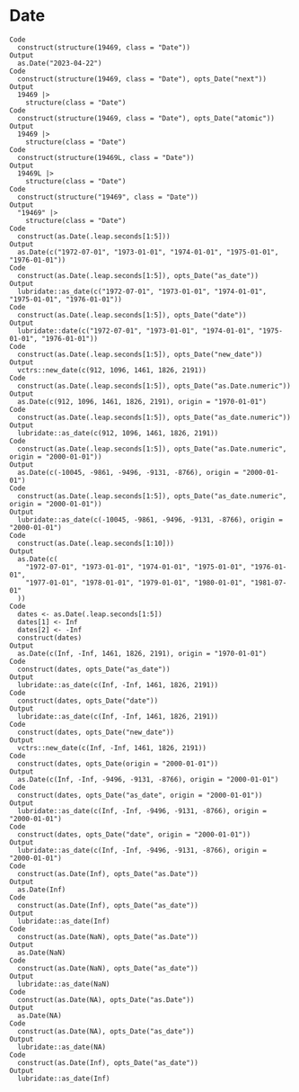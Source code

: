 # Date

    Code
      construct(structure(19469, class = "Date"))
    Output
      as.Date("2023-04-22")
    Code
      construct(structure(19469, class = "Date"), opts_Date("next"))
    Output
      19469 |>
        structure(class = "Date")
    Code
      construct(structure(19469, class = "Date"), opts_Date("atomic"))
    Output
      19469 |>
        structure(class = "Date")
    Code
      construct(structure(19469L, class = "Date"))
    Output
      19469L |>
        structure(class = "Date")
    Code
      construct(structure("19469", class = "Date"))
    Output
      "19469" |>
        structure(class = "Date")
    Code
      construct(as.Date(.leap.seconds[1:5]))
    Output
      as.Date(c("1972-07-01", "1973-01-01", "1974-01-01", "1975-01-01", "1976-01-01"))
    Code
      construct(as.Date(.leap.seconds[1:5]), opts_Date("as_date"))
    Output
      lubridate::as_date(c("1972-07-01", "1973-01-01", "1974-01-01", "1975-01-01", "1976-01-01"))
    Code
      construct(as.Date(.leap.seconds[1:5]), opts_Date("date"))
    Output
      lubridate::date(c("1972-07-01", "1973-01-01", "1974-01-01", "1975-01-01", "1976-01-01"))
    Code
      construct(as.Date(.leap.seconds[1:5]), opts_Date("new_date"))
    Output
      vctrs::new_date(c(912, 1096, 1461, 1826, 2191))
    Code
      construct(as.Date(.leap.seconds[1:5]), opts_Date("as.Date.numeric"))
    Output
      as.Date(c(912, 1096, 1461, 1826, 2191), origin = "1970-01-01")
    Code
      construct(as.Date(.leap.seconds[1:5]), opts_Date("as_date.numeric"))
    Output
      lubridate::as_date(c(912, 1096, 1461, 1826, 2191))
    Code
      construct(as.Date(.leap.seconds[1:5]), opts_Date("as.Date.numeric", origin = "2000-01-01"))
    Output
      as.Date(c(-10045, -9861, -9496, -9131, -8766), origin = "2000-01-01")
    Code
      construct(as.Date(.leap.seconds[1:5]), opts_Date("as_date.numeric", origin = "2000-01-01"))
    Output
      lubridate::as_date(c(-10045, -9861, -9496, -9131, -8766), origin = "2000-01-01")
    Code
      construct(as.Date(.leap.seconds[1:10]))
    Output
      as.Date(c(
        "1972-07-01", "1973-01-01", "1974-01-01", "1975-01-01", "1976-01-01",
        "1977-01-01", "1978-01-01", "1979-01-01", "1980-01-01", "1981-07-01"
      ))
    Code
      dates <- as.Date(.leap.seconds[1:5])
      dates[1] <- Inf
      dates[2] <- -Inf
      construct(dates)
    Output
      as.Date(c(Inf, -Inf, 1461, 1826, 2191), origin = "1970-01-01")
    Code
      construct(dates, opts_Date("as_date"))
    Output
      lubridate::as_date(c(Inf, -Inf, 1461, 1826, 2191))
    Code
      construct(dates, opts_Date("date"))
    Output
      lubridate::as_date(c(Inf, -Inf, 1461, 1826, 2191))
    Code
      construct(dates, opts_Date("new_date"))
    Output
      vctrs::new_date(c(Inf, -Inf, 1461, 1826, 2191))
    Code
      construct(dates, opts_Date(origin = "2000-01-01"))
    Output
      as.Date(c(Inf, -Inf, -9496, -9131, -8766), origin = "2000-01-01")
    Code
      construct(dates, opts_Date("as_date", origin = "2000-01-01"))
    Output
      lubridate::as_date(c(Inf, -Inf, -9496, -9131, -8766), origin = "2000-01-01")
    Code
      construct(dates, opts_Date("date", origin = "2000-01-01"))
    Output
      lubridate::as_date(c(Inf, -Inf, -9496, -9131, -8766), origin = "2000-01-01")
    Code
      construct(as.Date(Inf), opts_Date("as.Date"))
    Output
      as.Date(Inf)
    Code
      construct(as.Date(Inf), opts_Date("as_date"))
    Output
      lubridate::as_date(Inf)
    Code
      construct(as.Date(NaN), opts_Date("as.Date"))
    Output
      as.Date(NaN)
    Code
      construct(as.Date(NaN), opts_Date("as_date"))
    Output
      lubridate::as_date(NaN)
    Code
      construct(as.Date(NA), opts_Date("as.Date"))
    Output
      as.Date(NA)
    Code
      construct(as.Date(NA), opts_Date("as_date"))
    Output
      lubridate::as_date(NA)
    Code
      construct(as.Date(Inf), opts_Date("as_date"))
    Output
      lubridate::as_date(Inf)

